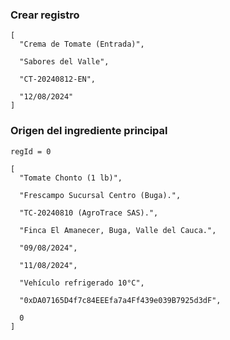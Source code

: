 ### Crear registro
```
[
  "Crema de Tomate (Entrada)",

  "Sabores del Valle",

  "CT-20240812-EN",

  "12/08/2024"
]
```

### Origen del ingrediente principal
``regId = 0``

```
[
  "Tomate Chonto (1 lb)",
  
  "Frescampo Sucursal Centro (Buga).",
  
  "TC-20240810 (AgroTrace SAS).",
  
  "Finca El Amanecer, Buga, Valle del Cauca.",
  
  "09/08/2024",
  
  "11/08/2024",
  
  "Vehículo refrigerado 10°C",
  
  "0xDA07165D4f7c84EEEfa7a4Ff439e039B7925d3dF",  
  
  0                           
]
```
